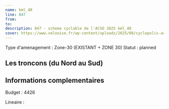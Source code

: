 ```yaml
---
name: kml_48 
line: 847
from: 
to:  
description: 847 - schema cyclable de l'ACSO 2025 kml_48 
cover: https://www.velooise.fr/wp-content/uploads/2025/08/cyclopolis-acso-847.jpg
---
```

Type d'amenagement : Zone-30 (EXISTANT + ZONE 30)
Statut : planned
## Les troncons (du Nord au Sud)

## Informations complementaires

Budget  : 4426 

Lineaire :

